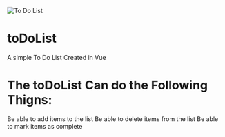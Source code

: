 ![To Do List](https://user-images.githubusercontent.com/54447040/78213135-b5eb8080-747f-11ea-9210-09bc38b54bc6.PNG)

# toDoList
A simple To Do List Created in Vue

# The toDoList Can do the Following Thigns:
Be able to add items to the list
Be able to delete items from the list
Be able to mark items as complete
